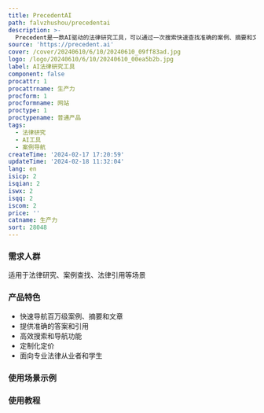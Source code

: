 ```yaml
---
title: PrecedentAI
path: falvzhushou/precedentai
description: >-
  Precedent是一款AI驱动的法律研究工具，可以通过一次搜索快速查找准确的案例、摘要和文章，提供法律问题的解答和引用。具有高效的搜索和导航功能，帮助用户节省时间和精力。价格根据用户需求定制，定位为专业法律从业者和学生提供便捷的法律研究工具。
source: 'https://precedent.ai'
cover: /cover/20240610/6/10/20240610_09ff83ad.jpg
logo: /logo/20240610/6/10/20240610_00ea5b2b.jpg
label: AI法律研究工具
component: false
procattr: 1
procattrname: 生产力
procform: 1
procformname: 网站
proctype: 1
proctypename: 普通产品
tags:
  - 法律研究
  - AI工具
  - 案例导航
createTime: '2024-02-17 17:20:59'
updateTime: '2024-02-18 11:32:04'
lang: en
isicp: 2
isqian: 2
iswx: 2
isqq: 2
iscom: 2
price: ''
catname: 生产力
sort: 28048
---
```




### 需求人群
适用于法律研究、案例查找、法律引用等场景

### 产品特色
* 快速导航百万级案例、摘要和文章
* 提供准确的答案和引用
* 高效搜索和导航功能
* 定制化定价
* 面向专业法律从业者和学生

### 使用场景示例


### 使用教程


  
